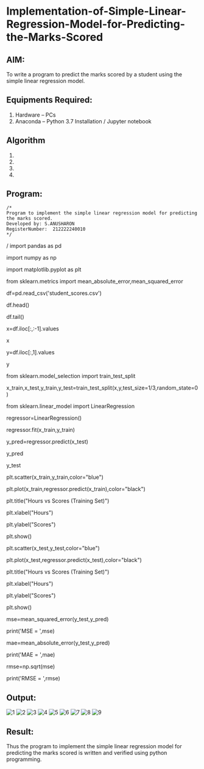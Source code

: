 # Implementation-of-Simple-Linear-Regression-Model-for-Predicting-the-Marks-Scored

## AIM:
To write a program to predict the marks scored by a student using the simple linear regression model.

## Equipments Required:
1. Hardware – PCs
2. Anaconda – Python 3.7 Installation / Jupyter notebook

## Algorithm
1. 
2. 
3. 
4. 

## Program:
```
/*
Program to implement the simple linear regression model for predicting the marks scored.
Developed by: S.ANUSHARON
RegisterNumber:  212222240010
*/
```
/
import pandas as pd




import numpy as np


import matplotlib.pyplot as plt


from sklearn.metrics import mean_absolute_error,mean_squared_error


df=pd.read_csv('student_scores.csv')


df.head()




df.tail()



x=df.iloc[:,:-1].values


x



y=df.iloc[:,1].values


y



from sklearn.model_selection import train_test_split



x_train,x_test,y_train,y_test=train_test_split(x,y,test_size=1/3,random_state=0)



from sklearn.linear_model import LinearRegression


regressor=LinearRegression()


regressor.fit(x_train,y_train)


y_pred=regressor.predict(x_test)



y_pred



y_test

plt.scatter(x_train,y_train,color="blue")


plt.plot(x_train,regressor.predict(x_train),color="black")


plt.title("Hours vs Scores (Training Set)")



plt.xlabel("Hours")


plt.ylabel("Scores")


plt.show()

plt.scatter(x_test,y_test,color="blue")


plt.plot(x_test,regressor.predict(x_test),color="black")


plt.title("Hours vs Scores (Training Set)")


plt.xlabel("Hours")


plt.ylabel("Scores")


plt.show()

mse=mean_squared_error(y_test,y_pred)


print('MSE = ',mse)


mae=mean_absolute_error(y_test,y_pred)


print('MAE = ',mae)




rmse=np.sqrt(mse)


print('RMSE = ',rmse)


## Output:
![1](https://user-images.githubusercontent.com/119405600/237008440-b442bffc-c425-434a-9462-924050a710be.png)
![2](https://user-images.githubusercontent.com/119405600/237008449-8684c536-eab9-470d-b44f-cdb6d229e1b2.png)
![3](https://user-images.githubusercontent.com/119405600/237008459-b74ab177-d7fb-4429-b68d-fdd85a418192.png)
![4](https://user-images.githubusercontent.com/119405600/237008479-a90f5a28-fd42-4e35-b5ca-d4e1466ecca8.png)
![5](https://user-images.githubusercontent.com/119405600/237008489-524abc65-d5ee-4f1e-b04d-eacf5a90c5c8.png)
![6](https://user-images.githubusercontent.com/119405600/237008498-077b8a31-7013-4e44-8918-934c72176cea.png)
![7](https://user-images.githubusercontent.com/119405600/237008519-4df8163c-3b09-4d70-afec-bc38655bd16b.png)
![8](https://user-images.githubusercontent.com/119405600/237008530-fd4f9bef-9ecf-4aec-9da3-189871f5bfc3.png)
![9](https://user-images.githubusercontent.com/119405600/237008541-bb4ba6d2-7379-4f92-872f-e2ff7096d1fb.png)



## Result:
Thus the program to implement the simple linear regression model for predicting the marks scored is written and verified using python programming.
